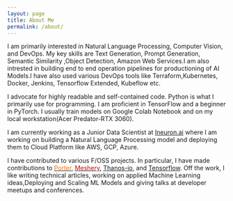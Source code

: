 ```yaml
---
layout: page
title: About Me
permalink: /about/
---
```

I am primarily interested in Natural Language Processing, Computer Vision, and DevOps. My key skills are Text Generation, Prompt Generation, Semantic Similarity ,Object Detection, Amazon Web Services.I am also intrested in building end to end operation pipelines for productioning of AI Models.I have also used various DevOps tools like Terraform,Kubernetes, Docker, Jenkins, Tensorflow Extended, Kubeflow etc.

I advocate for highly readable and self-contained code. Python is what I primarily use for programming. I am proficient in TensorFlow and a beginner in PyTorch. I usually train models on Google Colab Notebook and on my local workstation(Acer Predator-RTX 3060).

I am currently working as a Junior Data Scientist at [Ineuron.ai](https://ineuron.ai/) where I am working on building a Natural Language Processing model and deploying them to Cloud Platform like AWS, GCP, Azure.

I have contributed to various F/OSS projects. In particular, I have made contributions to <a href="https://github.com/getporter/porter"><font color="#FF6F00">Porter</font></a>, <a href="https://github.com/meshery/"><font color="#d00000">Meshery</font></a>, [Thanos-io](https://github.com/thanos-io/thanos), and [Tensorflow](https://github.com/tensorflow/tensorflow). Off the work, I like writing technical articles, working on applied Machine Learning ideas,Deploying and Scaling ML Models and giving talks at developer meetups and conferences.

<!-- For my community contributions and innovative projects, the Intel Software Innovator Program recognized me as one of [their top innovators in 2019](https://www.dropbox.com/s/mzsy1q8jgkwj6cj/Intel_Top_Innovator_2019.jpg?dl=0). For my open-source contributions, I received the Google Open Source Peer Bonus Award in [2020](https://opensource.googleblog.com/2020/10/announcing-latest-google-open-source.html) and [2021](https://opensource.googleblog.com/2021/09/announcing-latest-open-source-peer-bonus-winners.html), [TensorFlow Top Contributor Award](https://blog.tensorflow.org/2021/11/2021-TF-Contributor-Awardees.html?linkId=8010214) in 2021.

<table>
  <tr>
    <td><a href="https://github.com/sayakpaul"><img src="https://img.shields.io/github/followers/sayakpaul.svg?label=GitHub&style=social" alt="GitHub"></a></td>
    <td><a href="https://twitter.com/RisingSayak"><img src="https://img.shields.io/twitter/follow/RisingSayak?label=Twitter&style=social" alt="Twitter"></a></td>
    <td><a href="https://www.linkedin.com/in/sayak-paul"><img src="https://img.shields.io/badge/LinkedIn--_.svg?style=social&logo=linkedin" alt="LinkedIn"></a></td>
    <td><a href="mailto:spsayakpaul@gmail.com"><img src="https://img.shields.io/badge/Gmail--_.svg?style=social&logo=gmail" alt="Gmail"></a></td>
  </tr>
</table>

## Timeline:

- Machine Learning Engineer, Carted (June 2021 - Present)
- Deep Learning Associate, PyImageSearch (June 2019 - June 2021)
- Data Science Instructor, DataCamp (August 2018 - June 2019) (on contract)
- Software Engineer, TCS Research and Innovation (January 2018 - August 2018)
- Software Engineer, Tata Consultancy Services Limited (July 2017 - January 2018)
- Intern, CareerIn (Dec, 2016 - Feb, 2017) 

## Badges I proudly endorse:

![]({{site.baseurl}}/images/badges.png)

## An honour to be their son 🙂

- Tapas Kumar Paul
- Baby Paul -->

